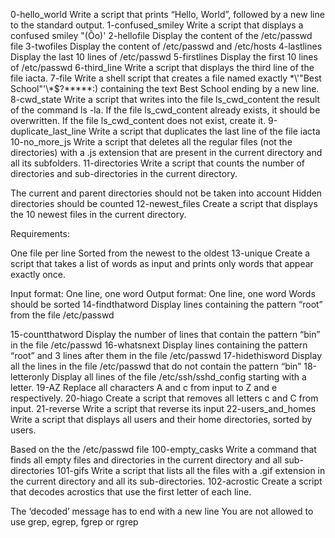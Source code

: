 0-hello_world Write a script that prints “Hello, World”, followed by a new line to the standard output.
1-confused_smiley Write a script that displays a confused smiley "(Ôo)'
2-hellofile Display the content of the /etc/passwd file
3-twofiles Display the content of /etc/passwd and /etc/hosts
4-lastlines Display the last 10 lines of /etc/passwd
5-firstlines Display the first 10 lines of /etc/passwd
6-third_line Write a script that displays the third line of the file iacta.
7-file Write a shell script that creates a file named exactly \*\\'"Best School"\'\\*$\?\*\*\*\*\*:) containing the text Best School ending by a new line.
8-cwd_state Write a script that writes into the file ls_cwd_content the result of the command ls -la. If the file ls_cwd_content already exists, it should be overwritten. If the file ls_cwd_content does not exist, create it.
9-duplicate_last_line Write a script that duplicates the last line of the file iacta
10-no_more_js Write a script that deletes all the regular files (not the directories) with a .js extension that are present in the current directory and all its subfolders.
11-directories Write a script that counts the number of directories and sub-directories in the current directory.

The current and parent directories should not be taken into account
Hidden directories should be counted
12-newest_files Create a script that displays the 10 newest files in the current directory.

Requirements:

One file per line
Sorted from the newest to the oldest
13-unique Create a script that takes a list of words as input and prints only words that appear exactly once.

Input format: One line, one word
Output format: One line, one word
Words should be sorted
14-findthatword Display lines containing the pattern “root” from the file /etc/passwd

15-countthatword Display the number of lines that contain the pattern “bin” in the file /etc/passwd
16-whatsnext Display lines containing the pattern “root” and 3 lines after them in the file /etc/passwd
17-hidethisword Display all the lines in the file /etc/passwd that do not contain the pattern “bin”
18-letteronly Display all lines of the file /etc/ssh/sshd_config starting with a letter.
19-AZ Replace all characters A and c from input to Z and e respectively.
20-hiago Create a script that removes all letters c and C from input.
21-reverse Write a script that reverse its input
22-users_and_homes Write a script that displays all users and their home directories, sorted by users.

Based on the the /etc/passwd file
100-empty_casks Write a command that finds all empty files and directories in the current directory and all sub-directories
101-gifs Write a script that lists all the files with a .gif extension in the current directory and all its sub-directories.
102-acrostic Create a script that decodes acrostics that use the first letter of each line.

The ‘decoded’ message has to end with a new line
You are not allowed to use grep, egrep, fgrep or rgrep

